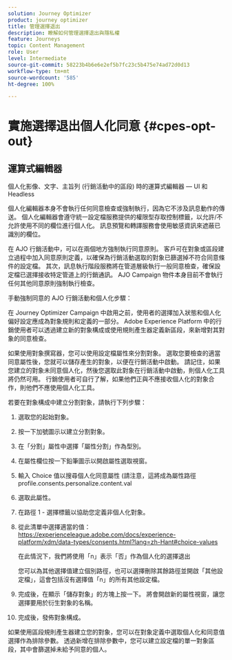 ```yaml
---
solution: Journey Optimizer
product: journey optimizer
title: 管理選擇退出
description: 瞭解如何管理選擇退出與隱私權
feature: Journeys
topic: Content Management
role: User
level: Intermediate
source-git-commit: 58223b4b6e6e2ef5b7fc23c5b475e74ad72d0d13
workflow-type: tm+mt
source-wordcount: '585'
ht-degree: 100%

---
```


# 實施選擇退出個人化同意 {#cpes-opt-out}


## 運算式編輯器

個人化影像、文字、主旨列 (行銷活動中的區段) 時的運算式編輯器 — UI 和 Headless

個人化編輯器本身不會執行任何同意檢查或強制執行，因為它不涉及訊息動作的傳送。 個人化編輯器會遵守統一設定檔服務提供的權限型存取控制標籤，以允許/不允許使用不同的欄位進行個人化。 訊息預覽和轉譯服務會使用敏感資訊來遮蔽已識別的欄位。

在 AJO 行銷活動中，可以在兩個地方強制執行同意原則。 客戶可在對象或區段建立過程中加入同意原則定義，以確保為行銷活動選取的對象已篩選掉不符合同意條件的設定檔。 其次，訊息執行階段服務將在管道層級執行一般同意檢查，確保設定檔已選擇接收特定管道上的行銷通訊。 AJO Campaign 物件本身目前不會執行任何其他同意原則強制執行檢查。

手動強制同意的 AJO 行銷活動和個人化步驟：

在 Journey Optimizer Campaign 中啟用之前，使用者的選擇加入狀態和個人化偏好設定應成為對象規則和定義的一部分。 Adobe Experience Platform 中的行銷使用者可以透過建立新的對象構成或使用規則產生器定義新區段，來新增對其對象的同意檢查。

如果使用對象撰寫器，您可以使用設定檔屬性來分割對象。 選取您要檢查的適當同意屬性後，您就可以儲存產生的對象，以便在行銷活動中啟動。 請記住，如果您建立的對象未同意個人化，然後您選取此對象在行銷活動中啟動，則個人化工具將仍然可用。 行銷使用者可自行了解，如果他們正與不應接收個人化的對象合作，則他們不應使用個人化工具。

若要在對象構成中建立分割對象，請執行下列步驟：

1. 選取您的起始對象。

1. 按一下加號圖示以建立分割對象。

1. 在「分割」屬性中選擇「屬性分割」作為型別。

1. 在屬性欄位按一下鉛筆圖示以開啟屬性選取視窗。

1. 輸入 Choice 值以搜尋個人化同意屬性 (請注意，這將成為屬性路徑 profile.consents.personalize.content.val

1. 選取此屬性。

1. 在路徑 1 - 選擇標籤以協助您定義非個人化對象。

1. 從此清單中選擇適當的值： https://experienceleague.adobe.com/docs/experience-platform/xdm/data-types/consents.html?lang=zh-Hant#choice-values

   在此情況下，我們將使用「n」表示「否」作為個人化的選擇退出

   您可以為其他選擇值建立個別路徑，也可以選擇刪除其餘路徑並開啟「其他設定檔」，這會包括沒有選擇值「n」的所有其他設定檔。

1. 完成後，在顯示「儲存對象」的方塊上按一下。 將會開啟新的屬性視窗，讓您選擇要用於衍生對象的名稱。

1. 完成後，發佈對象構成。

如果使用區段規則產生器建立您的對象，您可以在對象定義中選取個人化和同意值選擇作為排除參數。 透過新增在排除參數中，您可以建立設定檔的單一對象區段，其中會篩選掉未給予同意的個人。
